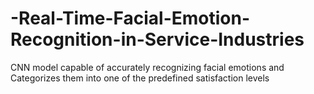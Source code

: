 # -Real-Time-Facial-Emotion-Recognition-in-Service-Industries
CNN model capable of accurately recognizing facial emotions  and Categorizes them into one of the predefined satisfaction  levels
